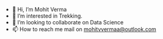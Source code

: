 - 👋 Hi, I’m Mohit Verma
- 👀 I’m interested in Trekking.
- 💞️ I’m looking to collaborate on Data Science
- 📫 How to reach me mail on mohitvvermaa@outlook.com

<!---
mohitvermaaa/mohitvermaaa is a ✨ special ✨ repository because its `README.md` (this file) appears on your GitHub profile.
You can click the Preview link to take a look at your changes.
--->
